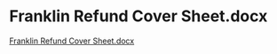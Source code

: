 # Franklin Refund Cover Sheet.docx

[Franklin Refund Cover Sheet.docx](Franklin%20Refund%20Cover%20Sheet%20docx%204543f198f2764430ad6bb51047f7ed91/Franklin_Refund_Cover_Sheet.docx)